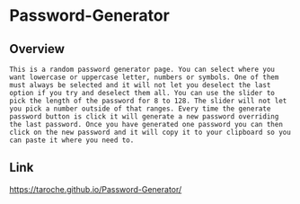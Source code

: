 # Password-Generator

## Overview

    This is a random password generator page. You can select where you want lowercase or uppercase letter, numbers or symbols. One of them must always be selected and it will not let you deselect the last option if you try and deselect them all. You can use the slider to pick the length of the password for 8 to 128. The slider will not let you pick a number outside of that ranges. Every time the generate password button is click it will generate a new password overriding the last password. Once you have generated one password you can then click on the new password and it will copy it to your clipboard so you can paste it where you need to.

## Link

https://taroche.github.io/Password-Generator/